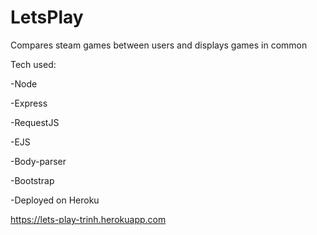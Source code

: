# LetsPlay
Compares steam games between users and displays games in common

Tech used:

  -Node

  -Express

  -RequestJS

  -EJS

  -Body-parser

  -Bootstrap

  -Deployed on Heroku


https://lets-play-trinh.herokuapp.com
